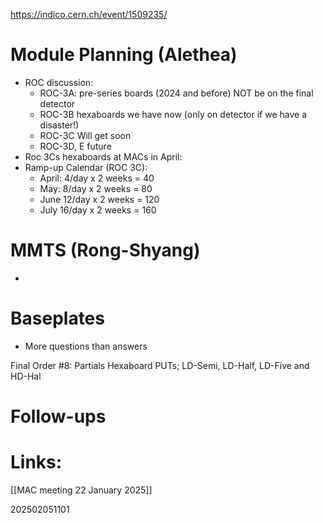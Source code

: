 https://indico.cern.ch/event/1509235/

# Module Planning (Alethea)
- ROC discussion:
	- ROC-3A: pre-series boards (2024 and before) NOT be on the final detector
	- ROC-3B hexaboards we have now (only on detector if we have a disaster!)
	- ROC-3C Will get soon
	- ROC-3D, E  future
- Roc 3Cs hexaboards at MACs in April: 
- Ramp-up Calendar (ROC 3C): 
	- April: 4/day x 2 weeks = 40
	- May: 8/day x 2 weeks = 80
	- June 12/day x 2 weeks = 120 
	- July 16/day x 2 weeks = 160


# MMTS (Rong-Shyang)
 - 

# Baseplates 
- More questions than answers


Final Order #8: Partials Hexaboard PUTs; LD-Semi, LD-Half, LD-Five and HD-Hal


# Follow-ups


# Links: 

[[MAC meeting 22 January 2025]]

202502051101
